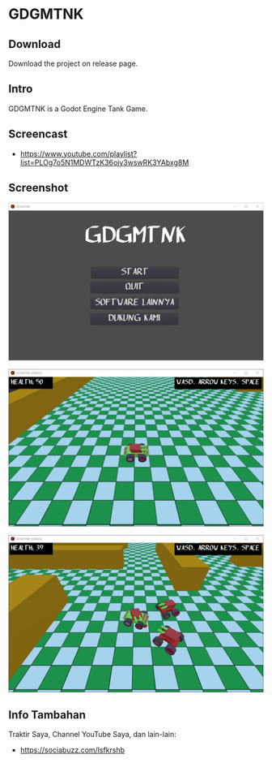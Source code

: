 # GDGMTNK

## Download

Download the project on release page.

## Intro

GDGMTNK is a Godot Engine Tank Game.

## Screencast

- https://www.youtube.com/playlist?list=PLOg7o5N1MDWTzK36ojy3wswRK3YAbxg8M

## Screenshot

![ScreenShot](assets/GDGMTNK1.png?raw=true)

![ScreenShot](assets/GDGMTNK2.png?raw=true)

![ScreenShot](assets/GDGMTNK3.png?raw=true)

## Info Tambahan

Traktir Saya, Channel YouTube Saya, dan lain-lain:

- https://sociabuzz.com/lsfkrshb
